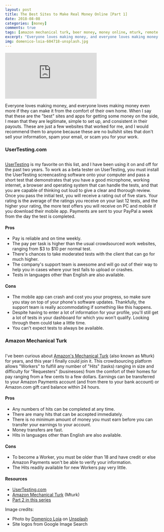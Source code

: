 ```yaml
---
layout: post
title: The Best Sites to Make Real Money Online [Part 1]
date: 2018-08-08
categories: [money]
comments: true
tags: [amazon mechanical turk, beer money, money online, mturk, remote work, usertesting, work from home, working online]
excerpt: "Everyone loves making money, and everyone loves making money even more if they can make it from the comfort of their own home. When I say that these are the 'best' sites and apps for getting some money on the side, I mean that they are legitimate, simple to set up, and consistent in their payouts. These are just a few websites that worked for me, and I would recommend them to anyone because these are no bullshit sites that don't sell your information, spam your email, or scam you for your work."
img: domenico-loia-604718-unsplash.jpg
---
```


<iframe class="video" src="https://www.youtube.com/embed/2e-uLBC5k0o" frameborder="0" allow="accelerometer; autoplay; encrypted-media; gyroscope; picture-in-picture" allowfullscreen></iframe>

<p><first-letter>E</first-letter>veryone loves making money, and everyone loves making money even more if they can make it from the comfort of their own home. When I say that these are the "best" sites and apps for getting some money on the side, I mean that they are legitimate, simple to set up, and consistent in their payouts. These are just a few websites that worked for me, and I would recommend them to anyone because these are no bullshit sites that don't sell your information, spam your email, or scam you for your work.</p>

<h3>UserTesting.com</h3>

<img src="{{ site.url }}/img/usertestinglogo.png" alt="" class="img-fluid leftfloat">

<p><a href="https://usertesting.com" target="_blank">UserTesting</a> is my favorite on this list, and I have been using it on and off for the past two years. To work as a beta tester on UserTesting, you must install the UserTesting screencasting software onto your computer and pass a short test that demonstrates that you have a good microphone, working internet, a browser and operating system that can handle the tests, and that you are capable of thinking out loud to give a clear and thorough review. Once you pass the initial test, you will receive a rating out of five stars. Your rating is the average of the ratings you receive on your last 12 tests, and the higher your rating, the more test offers you will receive on PC and mobile if you download their mobile app. Payments are sent to your PayPal a week from the day the test is completed.</p>

<h4>Pros</h4>

<ul>
	<li>Pay is reliable and on time weekly.</li>
	<li>The pay per task is higher than the usual crowdsourced work websites, ranging from $3 to $10 per normal test.</li>
	<li>There's chances to take moderated tests with the client that can go for much higher.</li>
	<li>The company's support team is awesome and will go out of their way to help you in cases where your test fails to upload or crashes.</li>
	<li>Tests in languages other than English are also available.</li>
</ul>

<h4>Cons</h4>

<ul>
	<li>The mobile app can crash and cost you your progress, so make sure you stay on top of your phone's software updates. Thankfully, the support team is really accommodating if something like this happens.</li>
	<li>Despite having to enter a lot of information for your profile, you'll still get a lot of tests in your dashboard for which you won't qualify. Looking through them could take a little time.</li>
	<li>You can't expect tests to always be available.</li>
</ul>

<h3>Amazon Mechanical Turk</h3>

<img src="{{ site.url }}/img/amazonturklogo.png" alt="" class="img-fluid rightfloat"/>

<p>I've been curious about <a href="https://www.mturk.com/" target="_blank">Amazon's Mechanical Turk</a> (also known as Mturk) for years, and this year I finally could join it. This crowdsourcing platform allows "Workers" to fulfill any number of "Hits" (tasks) ranging in size and difficulty for "Requesters" (businesses) from the comfort of their homes for pay ranging from a few cents to a few dollars. Earnings can be transferred to your Amazon Payments account (and from there to your bank account) or Amazon.com gift card balance within 24 hours.</p>

<h4>Pros</h4>

<ul>
	<li>Any numbers of hits can be completed at any time.</li>
	<li>There are many hits that can be accepted immediately.</li>
	<li>There is no minimum amount of money you must earn before you can transfer your earnings to your account.</li>
	<li>Money transfers are fast.</li>
	<li>Hits in languages other than English are also available.</li>
</ul>

<h4>Cons</h4>

<ul>
	<li>To become a Worker, you must be older than 18 and have credit or else Amazon Payments won't be able to verify your information.</li>
	<li>The Hits readily available for new Workers pay very little.</li>
</ul>

<h4>Resources</h4>

<ul>
	<li><a href="https://usertesting.com" target="_blank">UserTesting.com</a></li>
	<li><a href="https://www.mturk.com/" target="_blank">Amazon Mechanical Turk</a> (Mturk)</li>
	<li><a href="https://cozymaus.com/blog/posts/the-best-sites-to-make-real-money-online-part-2">Part 2 in this series</a></li>
</ul>

<p>Image credits:</p>

<ul>
	<li>Photo by <a href="https://unsplash.com/photos/W7K3LJHcsu8?utm_source=unsplash&amp;utm_medium=referral&amp;utm_content=creditCopyText" target="_blank">Domenico Loia</a> on <a href="https://unsplash.com/search/photos/portfolio?utm_source=unsplash&amp;utm_medium=referral&amp;utm_content=creditCopyText" target="_blank">Unsplash</a></li>
	<li>Site logos from Google Image Search</li>
</ul>
